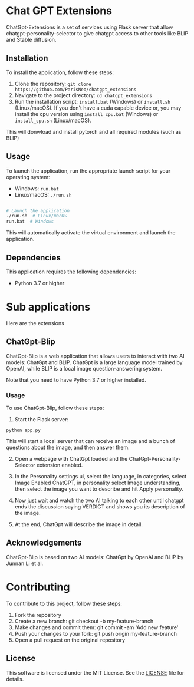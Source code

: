 # Chat GPT Extensions

ChatGpt-Extensions is a set of services using Flask server that allow chatgpt-personality-selector to give chatgpt access to other tools like BLIP and Stable diffusion.

## Installation

To install the application, follow these steps:

1. Clone the repository: `git clone https://github.com/ParisNeo/chatgpt_extensions`
2. Navigate to the project directory: `cd chatgpt_extensions`
3. Run the installation script: `install.bat` (Windows) or `install.sh` (Linux/macOS). If you don't have a cuda capable device or, you may install the cpu version using `install_cpu.bat` (Windows) or `install_cpu.sh` (Linux/macOS). 

This will donwload and install pytorch and all required modules (such as BLIP) 
## Usage


To launch the application, run the appropriate launch script for your operating system:

- Windows: `run.bat`
- Linux/macOS: `./run.sh`

```sh

# Launch the application
./run.sh  # Linux/macOS
run.bat  # Windows

```

This will automatically activate the virtual environment and launch the application.

## Dependencies
This application requires the following dependencies:

- Python 3.7 or higher



# Sub applications


Here are the extensions
## ChatGpt-Blip

ChatGpt-Blip is a web application that allows users to interact with two AI models: ChatGpt and BLIP. ChatGpt is a large language model trained by OpenAI, while BLIP is a local image question-answering system.


Note that you need to have Python 3.7 or higher installed.

### Usage

To use ChatGpt-Blip, follow these steps:

1. Start the Flask server:

```
python app.py
```

This will start a local server that can receive an image and a bunch of questions about the image, and then answer them.

2. Open a webpage with ChatGpt loaded and the ChatGpt-Personality-Selector extension enabled.

3. In the Personality settings ui, select the language, in categories, select Image Enabled ChatGPT, in personality select Image understanding, then select the image you want to describe and hit Apply personality.

4. Now just wait and watch the two AI talking to each other until chatgpt ends the discussion saying VERDICT and shows you its description of the image.

5. At the end, ChatGpt will describe the image in detail.

## Acknowledgements

ChatGpt-Blip is based on two AI models: ChatGpt by OpenAI and BLIP by Junnan Li
et al.

# Contributing
To contribute to this project, follow these steps:

1. Fork the repository
2. Create a new branch: git checkout -b my-feature-branch
3. Make changes and commit them: git commit -am 'Add new feature'
4. Push your changes to your fork: git push origin my-feature-branch
5. Open a pull request on the original repository

## License

This software is licensed under the MIT License. See the [LICENSE](LICENSE) file for details.

